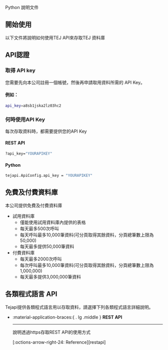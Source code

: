 Python 說明文件
## 開始使用
以下文件將說明如何使用TEJ API來存取TEJ 資料庫

## API認證

### 取得 API key
您需要先向本公司註冊一個帳號，然後再申請取用資料所需的 API Key。

#### 例如：

```  sh
api_key=a8sb1jska2lz03hc2
```

<!-- ``` python
import tejapi
tejapi.ApiConfig.api_key = "YOURAPIKEY"
``` -->

### 何時使用API Key
每次存取資料時，都需要提供您的API Key

#### REST API
``` sh
?api_key="YOURAPIKEY"
```

#### Python
``` sh
tejapi.ApiConfig.api_key = "YOURAPIKEY"
```

## 免費及付費資料庫
本公司提供免費及付費資料庫

- 試用資料庫
    - 僅能使用試用資料庫內提供的表格
    - 每天最多500次呼叫
    - 每天呼叫最多10,000筆資料(可分頁取得其餘資料，分頁總筆數上限為50,000)
    - 每天最多提供50,000筆資料
- 付費資料庫
    - 每天最多2000次呼叫
    - 每次呼叫最多10,000筆資料(可分頁取得其餘資料，分頁總筆數上限為1,000,000)
    - 每天最多提供3,000,000筆資料

## 各類程式語言 API
Tejapi提供各類程式語言用以存取資料，請選擇下列各類程式語言詳細說明。

<div class ="grid cards" markdown>

-   :material-application-braces:{ . lg .middle } __REST API__

    ---

    說明透過https存取REST API的使用方式

    [:octions-arrow-right-24: Reference][restapi]
